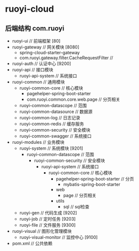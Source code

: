 # ruoyi-cloud

## 后端结构 com.ruoyi

- ruoyi-ui             		// 前端框架 [80]
- ruoyi-gateway          // 网关模块 [8080]
  - spring-cloud-starter-gateway
  - com.ruoyi.gateway.filter.CacheRequestFilter // 
- ruoyi-auth                // 认证中心 [9200]
- ruoyi-api                  // 接口模块
  - ruoyi-api-system                          // 系统接口
- ruoyi-common         // 通用模块
  - ruoyi-common-core                     // 核心模块
    - pagehelper-spring-boot-starter
    - com.ruoyi.common.core.web.page	// 分页相关
  - ruoyi-common-datascope           // 范围
  - ruoyi-common-datasource          // 数据源
  - ruoyi-common-log                       // 日志记录
  - ruoyi-common-redis                    // 缓存服务
  - ruoyi-common-security               // 安全模块
  - ruoyi-common-swagger              // 系统接口
- ruoyi-modules         // 业务模块
  - ruoyi-system                               // 系统模块 [9201]
    - ruoyi-common-datascope           // 范围
      - ruoyi-common-security               // 安全模块
        - ruoyi-api-system                          // 系统接口
          - ruoyi-common-core                     // 核心模块
            - pagehelper-spring-boot-starter // 分页
              - mybatis-spring-boot-starter
            - web
              - page	// 分页相关
            - utils
              - sql 	// sql检查
  - ruoyi-gen                                    // 代码生成 [9202]
  - ruoyi-job                                     // 定时任务 [9203]
  - ruoyi-file                                     // 文件服务 [9300]
- ruoyi-visual            // 图形化管理模块
  - ruoyi-visual-monitor                  // 监控中心 [9100]
- pom.xml                // 公共依赖


